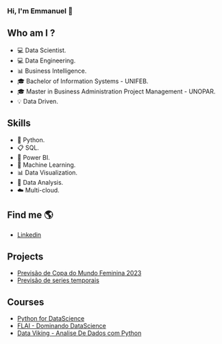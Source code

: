 ### Hi, I'm Emmanuel 👋

## Who am I ?
- 💻 Data Scientist.
- 💻 Data Engineering.
- 📊 Business Intelligence.
- 🎓 Bachelor of Information Systems - UNIFEB.
- 🎓 Master in Business Administration Project Management - UNOPAR.
- 💡 Data Driven.


## Skills
- 🐍 Python.
- 📋 SQL.
- 🧮 Power BI.
- 🔮 Machine Learning.
- 📊 Data Visualization.
- 🎲 Data Analysis.
- ☁️ Multi-cloud.

## Find me  🌎
- [Linkedin](https://www.linkedin.com/in/emmanuel-orestes-torres-038a5869/)


## Projects 

- [Previsão de Copa do Mundo Feminina 2023](https://github.com/eotorres/CUPWC2023)
- [Previsão de series temporais](https://github.com/eotorres/prev_series_temporais)


## Courses
- [Python for DataScience](https://github.com/eotorres/Python_Completo_Udemy)
- [FLAI - Dominando DataScience](https://github.com/eotorres/Dominando_datascience)
- [Data Viking - Analise De Dados com Python](https://github.com/eotorres/Analise_de_dados_python)



